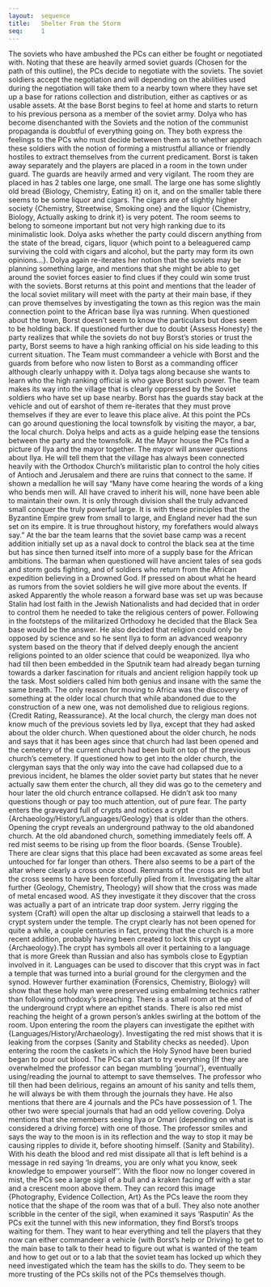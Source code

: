 ```yaml
---
layout:  sequence
title:   Shelter From the Storm
seq:     1
---
```



The soviets who have ambushed the PCs can either be fought or negotiated with. Noting that these are heavily armed soviet guards (Chosen for the path of this outline), the PCs decide to negotiate with the soviets. The soviet soldiers accept the negotiation and will depending on the abilities used during the negotiation will take them to a nearby town where they have set up a base for rations collection and distribution, either as captives or as usable assets. At the base Borst begins to feel at home and starts to return to his previous persona as a member of the soviet army. Dolya who has become disenchanted with the Soviets and the notion of the communist propaganda is doubtful of everything going on. They both express the feelings to the PCs who must decide between them as to whether approach these soldiers with the notion of forming a mistrustful alliance or friendly hostiles to extract themselves from the current predicament. Borst is taken away separately and the players are placed in a room in the town under guard. The guards are heavily armed and very vigilant. The room they are placed in has 2 tables one large, one small. The large one has some slightly old bread {Biology, Chemistry, Eating it} on it, and on the smaller table there seems to be some liquor and cigars. The cigars are of slightly higher society {Chemistry, Streetwise, Smoking one} and the liquor {Chemistry, Biology, Actually asking to drink it} is very potent. The room seems to belong to someone important but not very high ranking due to its minimalistic look. Dolya asks whether the party could discern anything from the state of the bread, cigars, liquor {which point to a beleaguered camp surviving the cold with cigars and alcohol, but the party may form its own opinions…}. Dolya again re-iterates her notion that the soviets may be planning something large, and mentions that she might be able to get around the soviet forces easier to find clues if they could win some trust with the soviets.
Borst returns at this point and mentions that the leader of the local soviet military will meet with the party at their main base, if they can prove themselves by investigating the town as this region was the main connection point to the African base Ilya was running. When questioned about the town, Borst doesn’t seem to know the particulars but does seem to be holding back. If questioned further due to doubt {Assess Honesty} the party realizes that while the soviets do not buy Borst’s stories or trust the party, Borst seems to have a high ranking official on his side leading to this current situation.
The Team must commandeer a vehicle with Borst and the guards from before who now listen to Borst as a commanding officer although clearly unhappy with it. Dolya tags along because she wants to learn who the high ranking official is who gave Borst such power.
The team makes its way into the village that is clearly oppressed by the Soviet soldiers who have set up base nearby. Borst has the guards stay back at the vehicle and out of earshot of them re-iterates that they must prove themselves if they are ever to leave this place alive. At this point the PCs can go around questioning the local townsfolk by visiting the mayor, a bar, the local church. Dolya helps and acts as a guide helping ease the tensions between the party and the townsfolk.
At the Mayor house the PCs find a picture of Ilya and the mayor together. The mayor will answer questions about Ilya.  He will tell them that the village has always been connected heavily with the Orthodox Church’s militaristic plan to control the holy cities of Antioch and Jerusalem and there are ruins that connect to the same. If shown a medallion he will say
“Many have come hearing the words of a king who bends men will. All have craved to inherit his will, none have been able to maintain their own. It is only through division shall the truly advanced small conquer the truly powerful large. It is with these principles that the Byzantine Empire grew from small to large, and England never had the sun set on its empire. It is true throughout history, my forefathers would always say.”
 At the bar the team learns that the soviet base camp was a recent addition initially set up as a naval dock to control the black sea at the time but has since then turned itself into more of a supply base for the African ambitions. The barman when questioned will have ancient tales of sea gods and storm gods fighting, and of soldiers who return from the African expedition believing in a Drowned God. If pressed on about what he heard as rumors from the soviet soldiers he will give more about the events. If asked
Apparently the whole reason a forward base was set up was because Stalin had lost faith in the Jewish Nationalists and had decided that in order to control them he needed to take the religious centers of power. Following in the footsteps of the militarized Orthodoxy he decided that the Black Sea base would be the answer. He also decided that religion could only be opposed by science and so he sent Ilya to form an advanced weaponry system based on the theory that if delved deeply enough the ancient religions pointed to an older science that could be weaponized. Ilya who had till then been embedded in the Sputnik team had already began turning towards a darker fascination for rituals and ancient religion happily took up the task. Most soldiers called him both genius and insane with the same the same breath. The only reason for moving to Africa was the discovery of something at the older local church that while abandoned due to the construction of a new one, was not demolished due to religious regions. {Credit Rating, Reassurance}.
At the local church, the clergy man does not know much of the previous soviets led by Ilya, except that they had asked about the older church. When questioned about the older church, he nods and says that it has been ages since that church had last been opened and the cemetery of the current church had been built on top of the previous church’s cemetery. If questioned how to get into the older church, the clergyman says that the only way into the cave had collapsed due to a previous incident, he blames the older soviet party but states that he never actually saw them enter the church, all they did was go to the cemetery and hour later the old church entrance collapsed. He didn’t ask too many questions though or pay too much attention, out of pure fear.
The party enters the graveyard full of crypts and notices a crypt {Archaeology/History/Languages/Geology} that is older than the others.  Opening the crypt reveals an underground pathway to the old abandoned church.
At the old abandoned church, something immediately feels off. A red mist seems to be rising up from the floor boards. {Sense Trouble}. There are clear signs that this place had been excavated as some areas feel untouched for far longer than others. There also seems to be a part of the altar where clearly a cross once stood. Remnants of the cross are left but the cross seems to have been forcefully plied from it. Investigating the altar further {Geology, Chemistry, Theology} will show that the cross was made of metal encased wood. AS they investigate it they discover that the cross was actually a part of an intricate trap door system. Jerry rigging the system {Craft} will open the altar up disclosing a stairwell that leads to a crypt system under the temple. The crypt clearly has not been opened for quite a while, a couple centuries in fact, proving that the church is a more recent addition, probably having been created to lock this crypt up {Archaeology}.The crypt has symbols all over it pertaining to a language that is more Greek than Russian and also has symbols close to Egyptian involved in it. Languages can be used to discover that this crypt was in fact a temple that was turned into a burial ground for the clergymen and the synod. However further examination {Forensics, Chemistry, Biology} will show that these holy man were preserved using embalming technics rather than following orthodoxy’s preaching. There is a small room at the end of the underground crypt where an epithet stands. There is also red mist reaching the height of a grown person’s ankles swirling at the bottom of the room. Upon entering the room the players can investigate the epithet with {Languages/History/Archaeology}. Investigating the red mist shows that it is leaking from the corpses {Sanity and Stability checks as needed}. Upon entering the room the caskets in which the Holy Synod have been buried began to pour out blood. The PCs can start to try everything {If they are overwhelmed the professor can began mumbling ‘journal’}, eventually using/reading the journal to attempt to save themselves.
The professor who till then had been delirious, regains an amount of his sanity and tells them, he will always be with them through the journals they have. He also mentions that there are 4 journals and the PCs have possession of 1. The other two were special journals that had an odd yellow covering. Dolya mentions that she remembers seeing Ilya or Omari (depending on what is considered a driving force) with one of those. The professor smiles and says the way to the moon is in its reflection and the way to stop it may be causing ripples to divide it, before shooting himself. (Sanity and Stability).
With his death the blood and red mist dissipate all that is left behind is a message in red saying ‘In dreams, you are only what you know, seek knowledge to empower yourself’’. With the floor now no longer covered in mist, the PCs see a large sigil of a bull and a kraken facing off with a star and a crescent moon above them. They can record this image {Photography, Evidence Collection, Art} As the PCs leave the room they notice that the shape of the room was that of a bull. They also note another scribble in the center of the sigil, when examined it says ‘Rasputin’
As the PCs exit the tunnel with this new information, they find Borst’s troops waiting for them. They want to hear everything and tell the players that they now can either commandeer a vehicle {with Borst’s help or Driving} to get to the main base to talk to their head to figure out what is wanted of the team and how to get out or to a lab that the soviet team has locked up which they need investigated which the team has the skills to do.
They seem to be more trusting of the PCs skills not of the PCs themselves though.




















